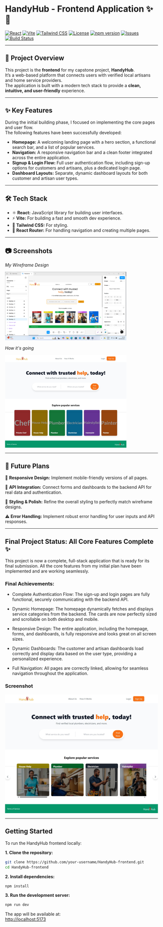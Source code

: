 # HandyHub - Frontend Application ✨🎨

[![React](https://img.shields.io/badge/React-17.0.2-61DAFB?logo=react&logoColor=white)](https://reactjs.org/)
[![Vite](https://img.shields.io/badge/Vite-4.0-646cff?logo=vite)](https://vitejs.dev/)
[![Tailwind CSS](https://img.shields.io/badge/Tailwind%20CSS-3.0-06B6D4?logo=tailwindcss&logoColor=white)](https://tailwindcss.com/)
[![License](https://img.shields.io/badge/License-MIT-green.svg)](./LICENSE)
[![npm version](https://img.shields.io/badge/npm-v1.0.0-CB3837?logo=npm&logoColor=white)](https://www.npmjs.com/)
[![Issues](https://img.shields.io/github/issues/gemgeek/HandyHub-frontend)](https://github.com/your-username/HandyHub-frontend/issues)
[![Build Status](https://img.shields.io/github/actions/workflow/status/gemgeek/HandyHub-frontend/ci.yml?label=build)](https://github.com/gemgeek/HandyHub-frontend/actions)

---

## 📌 Project Overview  
This project is the **frontend** for my capstone project, **HandyHub**.  
It’s a web-based platform that connects users with verified local artisans and home service providers.  
The application is built with a modern tech stack to provide a **clean, intuitive, and user-friendly** experience.

---

## ✨ Key Features 
During the initial building phase, I focused on implementing the core pages and user flow.  
The following features have been successfully developed:

- **Homepage:** A welcoming landing page with a hero section, a functional search bar, and a list of popular services.  
- **Navigation:** A responsive navigation bar and a clean footer integrated across the entire application.  
- **Signup & Login Flow:** Full user authentication flow, including sign-up options for customers and artisans, plus a dedicated login page.  
- **Dashboard Layouts:** Separate, dynamic dashboard layouts for both customer and artisan user types.

---

## 🛠 Tech Stack
- ⚛️ **React:** JavaScript library for building user interfaces.  
- ⚡️ **Vite:** For building a fast and smooth dev experience.  
- 🎨 **Tailwind CSS:** For styling.  
- 🔗 **React Router:** For handling navigation and creating multiple pages.

---

## 📷 Screenshots 

*My Wireframe Design* 

<img src="https://github.com/gemgeek/gems-digital-journal/blob/main/assets/HandyHub%20Wireframe.png" alt="WF" width="400">

*How it's going*

<img src="https://github.com/gemgeek/gems-digital-journal/blob/main/assets/HH%20Code.jpeg" alt="HHC" width="400">

---

## 🚀 Future Plans
📱 **Responsive Design:** Implement mobile-friendly versions of all pages.

🔌 **API Integration:** Connect forms and dashboards to the backend API for real data and authentication.

🎯 **Styling & Polish:** Refine the overall styling to perfectly match wireframe designs.

⚠️ **Error Handling:** Implement robust error handling for user inputs and API responses.


---

## Final Project Status: All Core Features Complete ✨
This project is now a complete, full-stack application that is ready for its final submission. All the core features from my initial plan have been implemented and are working seamlessly.

### Final Achievements:
- Complete Authentication Flow: The sign-up and login pages are fully functional, securely communicating with the backend API.

- Dynamic Homepage: The homepage dynamically fetches and displays service categories from the backend. The cards are now perfectly sized and scrollable on both desktop and mobile.

- Responsive Design: The entire application, including the homepage, forms, and dashboards, is fully responsive and looks great on all screen sizes.

- Dynamic Dashboards: The customer and artisan dashboards load correctly and display data based on the user type, providing a personalized experience.

- Full Navigation: All pages are correctly linked, allowing for seamless navigation throughout the application.

### Screenshot
![HandyHub Screenshot](public/HandyHub-FE.jpeg)


---
## Getting Started  
To run the HandyHub frontend locally:  

**1. Clone the repository:**  
```bash  
git clone https://github.com/your-username/HandyHub-frontend.git  
cd HandyHub-frontend  
```  

**2. Install dependencies:**  
```bash  
npm install  
```  

**3. Run the development server:**  
```bash  
npm run dev  
```  

The app will be available at:  
[http://localhost:5173](http://localhost:5173)  


[def]: /HandyHub-FE.jpeg